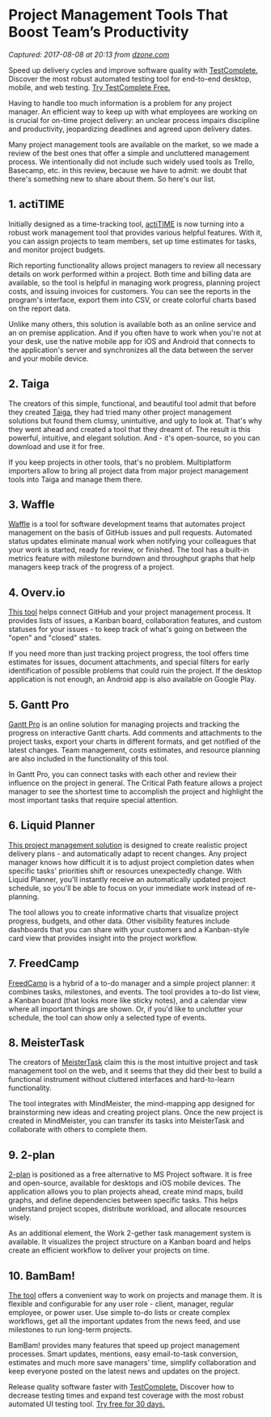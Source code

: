 # Project Management Tools That Boost Team’s Productivity

_Captured: 2017-08-08 at 20:13 from [dzone.com](https://dzone.com/articles/project-management-tools-that-boost-teams-producti?edition=310396&utm_source=Daily%20Digest&utm_medium=email&utm_campaign=dd%202017-07-24)_

Speed up delivery cycles and improve software quality with [TestComplete.](https://dzone.com/go?i=228239&u=https%3A%2F%2Fsmartbear.com%2Fppc%2Ftestcomplete%2Fmain%2F%3Fsr%3Ddzone%26md%3Dad) Discover the most robust automated testing tool for end-to-end desktop, mobile, and web testing. [Try TestComplete Free.](https://dzone.com/go?i=228239&u=https%3A%2F%2Fsmartbear.com%2Fppc%2Ftestcomplete%2Fmain%2F%3Fsr%3Ddzone%26md%3Dad)

Having to handle too much information is a problem for any project manager. An efficient way to keep up with what employees are working on is crucial for on-time project delivery: an unclear process impairs discipline and productivity, jeopardizing deadlines and agreed upon delivery dates.

Many project management tools are available on the market, so we made a review of the best ones that offer a simple and uncluttered management process. We intentionally did not include such widely used tools as Trello, Basecamp, etc. in this review, because we have to admit: we doubt that there's something new to share about them. So here's our list.

## 1\. actiTIME

Initially designed as a time-tracking tool, [actiTIME](https://www.actitime.com/) is now turning into a robust work management tool that provides various helpful features. With it, you can assign projects to team members, set up time estimates for tasks, and monitor project budgets.

Rich reporting functionality allows project managers to review all necessary details on work performed within a project. Both time and billing data are available, so the tool is helpful in managing work progress, planning project costs, and issuing invoices for customers. You can see the reports in the program's interface, export them into CSV, or create colorful charts based on the report data.

Unlike many others, this solution is available both as an online service and an on premise application. And if you often have to work when you're not at your desk, use the native mobile app for iOS and Android that connects to the application's server and synchronizes all the data between the server and your mobile device.

## 2\. Taiga

The creators of this simple, functional, and beautiful tool admit that before they created [Taiga](https://taiga.io/), they had tried many other project management solutions but found them clumsy, unintuitive, and ugly to look at. That's why they went ahead and created a tool that they dreamt of. The result is this powerful, intuitive, and elegant solution. And - it's open-source, so you can download and use it for free.

If you keep projects in other tools, that's no problem. Multiplatform importers allow to bring all project data from major project management tools into Taiga and manage them there.

## 3\. Waffle

[Waffle](https://waffle.io/) is a tool for software development teams that automates project management on the basis of GitHub issues and pull requests. Automated status updates eliminate manual work when notifying your colleagues that your work is started, ready for review, or finished. The tool has a built-in metrics feature with milestone burndown and throughput graphs that help managers keep track of the progress of a project.

## 4\. Overv.io

[This tool](https://overv.io/) helps connect GitHub and your project management process. It provides lists of issues, a Kanban board, collaboration features, and custom statuses for your issues - to keep track of what's going on between the "open" and "closed" states.

If you need more than just tracking project progress, the tool offers time estimates for issues, document attachments, and special filters for early identification of possible problems that could ruin the project. If the desktop application is not enough, an Android app is also available on Google Play.

## 5\. Gantt Pro

[Gantt Pro](https://ganttpro.com/ru/) is an online solution for managing projects and tracking the progress on interactive Gantt charts. Add comments and attachments to the project tasks, export your charts in different formats, and get notified of the latest changes. Team management, costs estimates, and resource planning are also included in the functionality of this tool.

In Gantt Pro, you can connect tasks with each other and review their influence on the project in general. The Critical Path feature allows a project manager to see the shortest time to accomplish the project and highlight the most important tasks that require special attention.

## 6\. Liquid Planner

[This project management solution](https://www.liquidplanner.com/) is designed to create realistic project delivery plans - and automatically adapt to recent changes. Any project manager knows how difficult it is to adjust project completion dates when specific tasks' priorities shift or resources unexpectedly change. With Liquid Planner, you'll instantly receive an automatically updated project schedule, so you'll be able to focus on your immediate work instead of re-planning.

The tool allows you to create informative charts that visualize project progress, budgets, and other data. Other visibility features include dashboards that you can share with your customers and a Kanban-style card view that provides insight into the project workflow.

## 7\. FreedCamp

[FreedCamp](https://freedcamp.com/) is a hybrid of a to-do manager and a simple project planner: it combines tasks, milestones, and events. The tool provides a to-do list view, a Kanban board (that looks more like sticky notes), and a calendar view where all important things are shown. Or, if you'd like to unclutter your schedule, the tool can show only a selected type of events.

## 8\. MeisterTask

The creators of [MeisterTask](https://www.meistertask.com/ru) claim this is the most intuitive project and task management tool on the web, and it seems that they did their best to build a functional instrument without cluttered interfaces and hard-to-learn functionality.

The tool integrates with MindMeister, the mind-mapping app designed for brainstorming new ideas and creating project plans. Once the new project is created in MindMeister, you can transfer its tasks into MeisterTask and collaborate with others to complete them.

## 9\. 2-plan

[2-plan](http://2-plan.com/) is positioned as a free alternative to MS Project software. It is free and open-source, available for desktops and iOS mobile devices. The application allows you to plan projects ahead, create mind maps, build graphs, and define dependencies between specific tasks. This helps understand project scopes, distribute workload, and allocate resources wisely.

As an additional element, the Work 2-gether task management system is available. It visualizes the project structure on a Kanban board and helps create an efficient workflow to deliver your projects on time.

## 10\. BamBam!

[The tool](https://www.dobambam.com/) offers a convenient way to work on projects and manage them. It is flexible and configurable for any user role - client, manager, regular employee, or power user. Use simple to-do lists or create complex workflows, get all the important updates from the news feed, and use milestones to run long-term projects.

BamBam! provides many features that speed up project management processes. Smart updates, mentions, easy email-to-task conversion, estimates and much more save managers' time, simplify collaboration and keep everyone posted on the latest news and updates on the project.

Release quality software faster with [TestComplete.](https://dzone.com/go?i=228240&u=https%3A%2F%2Fsmartbear.com%2Fppc%2Ftestcomplete%2Fmain%2F%3Fsr%3Ddzone%26md%3Dad) Discover how to decrease testing times and expand test coverage with the most robust automated UI testing tool. [Try free for 30 days.](https://dzone.com/go?i=228240&u=https%3A%2F%2Fsmartbear.com%2Fppc%2Ftestcomplete%2Fmain%2F%3Fsr%3Ddzone%26md%3Dad)
